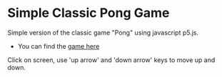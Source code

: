 # Simple Classic Pong Game
 Simple version of the classic game "Pong" using javascript p5.js.
 
 - You can find the [game here](https://editor.p5js.org/raphaeldertinatti/full/NobD48MDF)
 
 Click on screen, use 'up arrow' and 'down arrow' keys to move up and down.
